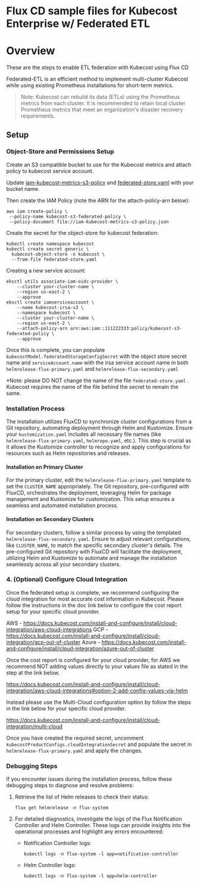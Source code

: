 # Flux CD sample files for Kubecost Enterprise w/ Federated ETL

# Overview

These are the steps to enable ETL federation with Kubecost using Flux CD

Federated-ETL is an efficient method to implement multi-cluster Kubecost while using existing Prometheus installations for short-term metrics.

> Note: Kubecost can rebuild its data (ETLs) using the Prometheus metrics from each cluster. It is recommended to retain local cluster Prometheus metrics that meet an organization's disaster recovery requirements.


## Setup

###  Object-Store and Permissions Setup

Create an S3 compatible bucket to use for the Kubecost metrics and attach policy to kubecost service account.

Update [iam-kubecost-metrics-s3-policy](iam-kubecost-metrics-s3-policy) and [federated-store.yaml](federated-store.yaml) with your bucket name.

Then create the IAM Policy (note the ARN for the attach-policy-arn below):

```
aws iam create-policy \
 --policy-name kubecost-s3-federated-policy \
 --policy-document file://iam-kubecost-metrics-s3-policy.json
```

Create the secret for the object-store for kubecost federation:

```
kubectl create namespace kubecost
kubectl create secret generic \
  kubecost-object-store -n kubecost \
  --from-file federated-store.yaml
```

Creating a new service account:

```
eksctl utils associate-iam-oidc-provider \
    --cluster your-cluster-name \
    --region us-east-2 \
    --approve
eksctl create iamserviceaccount \
    --name kubecost-irsa-s3 \
    --namespace kubecost \
    --cluster your-cluster-name \
    --region us-east-2 \
    --attach-policy-arn arn:aws:iam::111222333:policy/kubecost-s3-federated-policy \
    --approve
```

Once this is complete, you can populate `kubecostModel.federatedStorageConfigSecret` with the object store secret name and `serviceAccount.name` with the irsa service account name in both `helmrelease-flux-primary.yaml` and `helmrelease-flux-secondary.yaml`

*Note: please DO NOT change the name of the file  `federated-store.yaml` . Kubecost requires the name of the file behind the secret to remain the same.


### Installation Process

The installation utilizes FluxCD to synchronize cluster configurations from a Git repository, automating deployment through Helm and Kustomize. Ensure your `kustomization.yaml` includes all necessary file names (like `helmrelease-flux-primary.yaml`, `helmrepo.yaml`, etc.). This step is crucial as it allows the Kustomize controller to recognize and apply configurations for resources such as Helm repositories and releases.

#### Installation on Primary Cluster

For the primary cluster, edit the `helmrelease-flux-primary.yaml` template to set the `CLUSTER_NAME` appropriately. The Git repository, pre-configured with FluxCD, orchestrates the deployment, leveraging Helm for package management and Kustomize for customization. This setup ensures a seamless and automated installation process.

#### Installation on Secondary Clusters

For secondary clusters, follow a similar process by using the templated `helmrelease-flux-secondary.yaml`. Ensure to adjust relevant configurations, like `CLUSTER_NAME`, to match the specific secondary cluster's details. The pre-configured Git repository with FluxCD will facilitate the deployment, utilizing Helm and Kustomize to automate and manage the installation seamlessly across all your secondary clusters.

### 4. (Optional) Configure Cloud Integration

Once the federated setup is complete, we recommend configuring the cloud integration for most accurate cost information in Kubecost.  Please follow the instructions in the doc link below to configure the cost report setup for your specific cloud provider.

AWS - https://docs.kubecost.com/install-and-configure/install/cloud-integration/aws-cloud-integrations
GCP - https://docs.kubecost.com/install-and-configure/install/cloud-integration/gcp-out-of-cluster
Azure - https://docs.kubecost.com/install-and-configure/install/cloud-integration/azure-out-of-cluster

Once the cost report is configured for your cloud provider, for AWS we recommend NOT adding values directly to your values file as stated in the step at the link below.

https://docs.kubecost.com/install-and-configure/install/cloud-integration/aws-cloud-integrations#option-2-add-config-values-via-helm

Instead please use the Multi-Cloud configuration option by follow the steps in the link below for your specific cloud provider.

https://docs.kubecost.com/install-and-configure/install/cloud-integration/multi-cloud

Once you have created the required secret, uncomment `kubecostProductConfigs.cloudIntegrationSecret` and populate the secret in `helmrelease-flux-primary.yaml` and apply the changes.

### Debugging Steps

If you encounter issues during the installation process, follow these debugging steps to diagnose and resolve problems:

1. Retrieve the list of Helm releases to check their status:
   ```
   flux get helmrelease -n flux-system
   ```

2. For detailed diagnostics, investigate the logs of the Flux Notification Controller and Helm Controller. These logs can provide insights into the operational processes and highlight any errors encountered:
   - Notification Controller logs:
     ```
     kubectl logs -n flux-system -l app=notification-controller
     ```
   - Helm Controller logs:
     ```
     kubectl logs -n flux-system -l app=helm-controller
     ```




